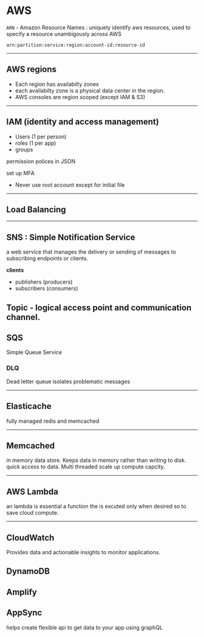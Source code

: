 # AWS

`ARN` - Amazon Resource Names : uniquely identify aws resources, used to specify a resource unambigously across AWS

```
arn:partition:service:region:account-id:resource-id
```

---

## AWS regions

- Each region has availabilty zones
- each availabilty zone is a physical data center in the region.
- AWS consoles are region scoped (except IAM & S3)

---

## IAM (identity and access management)

- Users (1 per person)
- roles (1 per app)
- groups

permission polices in JSON

set up MFA

- Never use root account except for initial file

---

## Load Balancing

---

## SNS : Simple Notification Service

a web service that manages the delivery or sending of messages to subscribing endpoints or clients.

**clients**

- publishers (producers)
- subscribers (consumers)

Topic - logical access point and communication channel.
---
## SQS 

Simple Queue Service

### DLQ

Dead letter queue isolates problematic messages 

---

## Elasticache

fully managed redis and memcached

---

## Memcached

in memory data store.
Keeps data in memory rather than writing to disk. quick access to data.
Multi threaded scale up compute capcity.

---

## AWS Lambda

an lambda is essential a function the is excuted only when desired so to save cloud compute.

---

## CloudWatch

Provides data and actionable insights to monitor applications.

## DynamoDB

## Amplify

## AppSync

helps create flexible api to get data to your app using graphQL
